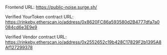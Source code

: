 Frontend URL: https://public-noise.surge.sh/

Verified YourToken contract URL: https://rinkeby.etherscan.io/address/0x8620FC86a593580d2B4777dfa7a0084cd6e3E9e9

Verified Vendor contract URL: https://rinkeby.etherscan.io/address/0x2552652c19b428C17829F2b1395A8Af127299378